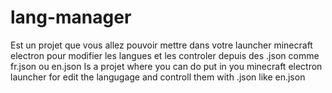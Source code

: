# lang-manager
Est un projet que vous allez pouvoir mettre dans votre launcher minecraft electron pour modifier les langues et les controler depuis des .json comme fr.json ou en.json
Is a projet where you can do put in you minecraft electron launcher for edit the langugage and controll them with .json like en.json
